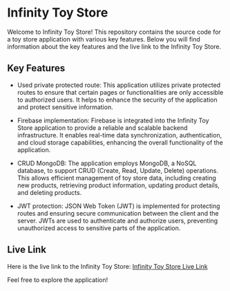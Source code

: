 # Infinity Toy Store

Welcome to Infinity Toy Store! This repository contains the source code for a toy store application with various key features. Below you will find information about the key features and the live link to the Infinity Toy Store.

## Key Features

- Used private protected route: This application utilizes private protected routes to ensure that certain pages or functionalities are only accessible to authorized users. It helps to enhance the security of the application and protect sensitive information.

- Firebase implementation: Firebase is integrated into the Infinity Toy Store application to provide a reliable and scalable backend infrastructure. It enables real-time data synchronization, authentication, and cloud storage capabilities, enhancing the overall functionality of the application.

- CRUD MongoDB: The application employs MongoDB, a NoSQL database, to support CRUD (Create, Read, Update, Delete) operations. This allows efficient management of toy store data, including creating new products, retrieving product information, updating product details, and deleting products.

- JWT protection: JSON Web Token (JWT) is implemented for protecting routes and ensuring secure communication between the client and the server. JWTs are used to authenticate and authorize users, preventing unauthorized access to sensitive parts of the application.

## Live Link

Here is the live link to the Infinity Toy Store: [Infinity Toy Store Live Link](link)

Feel free to explore the application!


